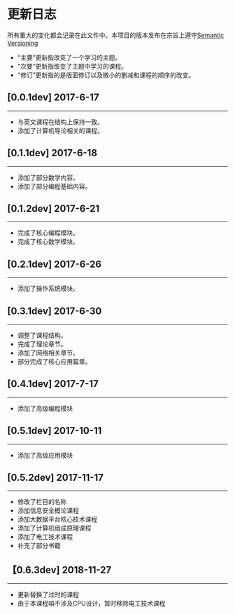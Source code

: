 # 更新日志

所有重大的变化都会记录在此文件中。本项目的版本发布在宗旨上遵守[Semantic Versioning](http://semver.org/lang/zh-CN/)

- “主要”更新指改变了一个学习的主题。
- “次要”更新指改变了主题中学习的课程。
- “修订”更新指的是版面修订以及微小的删减和课程的顺序的改变。

## [0.0.1dev] 2017-6-17

---

- 与英文课程在结构上保持一致。
- 添加了计算机导论相关的课程。

## [0.1.1dev] 2017-6-18

---

- 添加了部分数学内容。
- 添加了部分编程基础内容。

## [0.1.2dev] 2017-6-21

---

- 完成了核心编程模块。
- 完成了核心数学模块。

## [0.2.1dev] 2017-6-26

---

- 添加了操作系统模块。

## [0.3.1dev] 2017-6-30

---

- 调整了课程结构。
- 完成了理论章节。
- 添加了网络相关章节。
- 部分完成了核心应用篇章。

## [0.4.1dev] 2017-7-17

---

- 添加了高级编程模块

## [0.5.1dev] 2017-10-11

---

- 添加了高级应用模块

## [0.5.2dev] 2017-11-17

---

- 修改了栏目的名称
- 添加信息安全概论课程
- 添加大数据平台核心技术课程
- 添加了计算机组成原理课程
- 添加了电工技术课程
- 补充了部分书籍

## 【0.6.3dev] 2018-11-27

---

- 更新替换了过时的课程
- 由于本课程咱不涉及CPU设计，暂时移除电工技术课程
